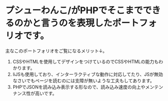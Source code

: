 # プシューわんこ/がPHPでそこまでできるのかと言うのを表現したポートフォリオです。

主なこのポートフォリオをご覧になるメリット↓。
<ol>
  <li>CSSやHTMLを使用してデザインをつけているのでCSSやHTMLの能力もわかります。</li>
  <li>liJSも使用しており、インターラクティブな動作に対応してたり、JSが無効なさいでもページを読むのには支障が無いような工夫もしてあります。</li>
  <li>PHPでJSONを読み込み表示する形なので、読み込み速度の向上やメンテンナンス性が高いです。</li>
</ol>

